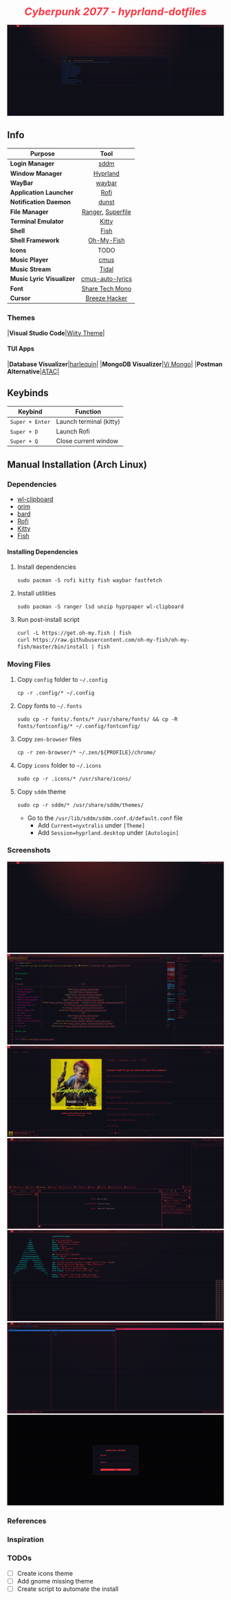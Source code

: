 <h2 align="center">
 <b style="font-size:24px;line-height:24px;vertical-align:middle; color: #ff3845;"><i>Cyberpunk 2077 - hyprland-dotfiles</i></b>
</h2>

![Screenshot](./screenshots/01.png)

## Info

| Purpose                    |                                             Tool                                              |
| -------------------------- | :-------------------------------------------------------------------------------------------: |
| **Login Manager**          |                             [sddm](https://github.com/sddm/sddm)                              |
| **Window Manager**         |                               [Hyprland](https://hyprland.org/)                               |
| **WayBar**                 |                          [waybar](https://github.com/Alexays/Waybar)                          |
| **Application Launcher**   |                             [Rofi](https://github.com/lbonn/rofi)                             |
| **Notification Daemon**    |                        [dunst](https://github.com/dunst-project/dunst)                        |
| **File Manager**           | [Ranger](https://github.com/ranger/ranger), [Superfile](https://github.com/yorukot/superfile) |
| **Terminal Emulator**      |                         [Kitty](https://github.com/kovidgoyal/kitty)                          |
| **Shell**                  |                       [Fish](https://github.com/fish-shell/fish-shell)                        |
| **Shell Framework**        |                    [Oh-My-Fish](https://github.com/oh-my-fish/oh-my-fish)                     |
| **Icons**                  |                                             TODO                                              |
| **Music Player**           |                             [cmus](https://github.com/cmus/cmus)                              |
| **Music Stream**           |                                  [Tidal](https://tidal.com/)                                  |
| **Music Lyric Visualizer** |                [cmus-auto-lyrics](https://github.com/mzivic7/cmus-auto-lyrics)                |
| **Font**                   |             [Share Tech Mono](https://fonts.google.com/specimen/Share+Tech+Mono)              |
| **Cursor**                 |           [Breeze Hacker](https://github.com/clayrisser/breeze-hacked-cursor-theme)           |

### Themes

|**Visual Studio Code**|[Wiity Theme](https://marketplace.visualstudio.com/items/?itemName=puszkarek.wiity-vscode-theme)|

#### TUI Apps

|**Database Visualizer**|[harlequin](https://harlequin.sh/)|
|**MongoDB Visualizer**|[Vi Mongo](https://www.vi-mongo.com/)|
|**Postman Alternative**|[ATAC](https://github.com/Julien-cpsn/ATAC)|

## Keybinds

| Keybind         | Function                |
| --------------- | ----------------------- |
| `Super + Enter` | Launch terminal (kitty) |
| `Super + D`     | Launch Rofi             |
| `Super + Q`     | Close current window    |

## Manual Installation (Arch Linux)

### Dependencies

- [wl-clipboard](https://github.com/bugaevc/wl-clipboard)
- [grim](https://github.com/emersion/grim)
- [bard](https://github.com/Puszkarek/bard)
- [Rofi](https://github.com/davatorium/rofi/blob/next/INSTALL.md)
- [Kitty](ttps://github.com/kovidgoyal/kitty)
- [Fish](https://github.com/oh-my-fish/oh-my-fish)

#### Installing Dependencies

1. Install dependencies
   ```
   sudo pacman -S rofi kitty fish waybar fastfetch
   ```
1. Install utilities
   ```
   sudo pacman -S ranger lsd unzip hyprpaper wl-clipboard
   ```
1. Run post-install script
   ```
   curl -L https://get.oh-my.fish | fish
   curl https://raw.githubusercontent.com/oh-my-fish/oh-my-fish/master/bin/install | fish
   ```

### Moving Files

1. Copy `config` folder to `~/.config`
   ```
   cp -r .config/* ~/.config
   ```
1. Copy fonts to `~/.fonts`
   ```
   sudo cp -r fonts/.fonts/* /usr/share/fonts/ && cp -R fonts/fontconfig/* ~/.config/fontconfig/
   ```
1. Copy `zen-browser` files
   ```
   cp -r zen-browser/* ~/.zen/${PROFILE}/chrome/
   ```
1. Copy `icons` folder to `~/.icons`
   ```
   sudo cp -r .icons/* /usr/share/icons/
   ```
1. Copy `sddm` theme
   ```
   sudo cp -r sddm/* /usr/share/sddm/themes/
   ```
   - Go to the `/usr/lib/sddm/sddm.conf.d/default.conf` file
     - Add `Current=nyxtralis` under `[Theme]`
     - Add `Session=hyprland.desktop` under `[Autologin]`

### Screenshots

![Screenshot](./screenshots/00.png)
![Screenshot](./screenshots/02.png)
![Screenshot](./screenshots/03.png)
![Screenshot](./screenshots/04.png)
![Screenshot](./screenshots/05.png)
![Screenshot](./screenshots/06.png)
![Screenshot](./screenshots/07.png)

### References

### Inspiration

### TODOs

- [ ] Create icons theme
- [ ] Add gnome missing theme
- [ ] Create script to automate the install
